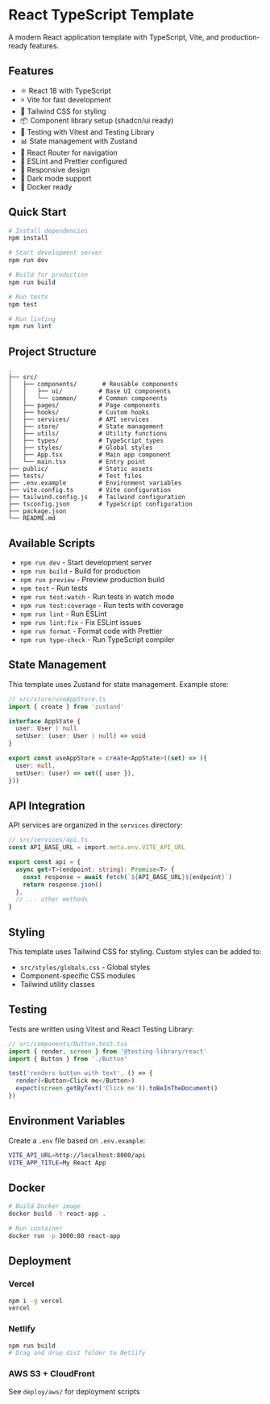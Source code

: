 # React TypeScript Template

A modern React application template with TypeScript, Vite, and production-ready features.

## Features

- ⚛️ React 18 with TypeScript
- ⚡ Vite for fast development
- 🎨 Tailwind CSS for styling
- 📦 Component library setup (shadcn/ui ready)
- 🧪 Testing with Vitest and Testing Library
- 📊 State management with Zustand
- 🚀 React Router for navigation
- 🔧 ESLint and Prettier configured
- 📱 Responsive design
- 🌙 Dark mode support
- 🐳 Docker ready

## Quick Start

```bash
# Install dependencies
npm install

# Start development server
npm run dev

# Build for production
npm run build

# Run tests
npm test

# Run linting
npm run lint
```

## Project Structure

```
.
├── src/
│   ├── components/       # Reusable components
│   │   ├── ui/          # Base UI components
│   │   └── common/      # Common components
│   ├── pages/           # Page components
│   ├── hooks/           # Custom hooks
│   ├── services/        # API services
│   ├── store/           # State management
│   ├── utils/           # Utility functions
│   ├── types/           # TypeScript types
│   ├── styles/          # Global styles
│   ├── App.tsx          # Main app component
│   └── main.tsx         # Entry point
├── public/              # Static assets
├── tests/               # Test files
├── .env.example         # Environment variables
├── vite.config.ts       # Vite configuration
├── tailwind.config.js   # Tailwind configuration
├── tsconfig.json        # TypeScript configuration
├── package.json
└── README.md
```

## Available Scripts

- `npm run dev` - Start development server
- `npm run build` - Build for production
- `npm run preview` - Preview production build
- `npm test` - Run tests
- `npm run test:watch` - Run tests in watch mode
- `npm run test:coverage` - Run tests with coverage
- `npm run lint` - Run ESLint
- `npm run lint:fix` - Fix ESLint issues
- `npm run format` - Format code with Prettier
- `npm run type-check` - Run TypeScript compiler

## State Management

This template uses Zustand for state management. Example store:

```typescript
// src/store/useAppStore.ts
import { create } from 'zustand'

interface AppState {
  user: User | null
  setUser: (user: User | null) => void
}

export const useAppStore = create<AppState>((set) => ({
  user: null,
  setUser: (user) => set({ user }),
}))
```

## API Integration

API services are organized in the `services` directory:

```typescript
// src/services/api.ts
const API_BASE_URL = import.meta.env.VITE_API_URL

export const api = {
  async get<T>(endpoint: string): Promise<T> {
    const response = await fetch(`${API_BASE_URL}${endpoint}`)
    return response.json()
  },
  // ... other methods
}
```

## Styling

This template uses Tailwind CSS for styling. Custom styles can be added to:
- `src/styles/globals.css` - Global styles
- Component-specific CSS modules
- Tailwind utility classes

## Testing

Tests are written using Vitest and React Testing Library:

```typescript
// src/components/Button.test.tsx
import { render, screen } from '@testing-library/react'
import { Button } from './Button'

test('renders button with text', () => {
  render(<Button>Click me</Button>)
  expect(screen.getByText('Click me')).toBeInTheDocument()
})
```

## Environment Variables

Create a `.env` file based on `.env.example`:

```bash
VITE_API_URL=http://localhost:8000/api
VITE_APP_TITLE=My React App
```

## Docker

```bash
# Build Docker image
docker build -t react-app .

# Run container
docker run -p 3000:80 react-app
```

## Deployment

### Vercel
```bash
npm i -g vercel
vercel
```

### Netlify
```bash
npm run build
# Drag and drop dist folder to Netlify
```

### AWS S3 + CloudFront
See `deploy/aws/` for deployment scripts